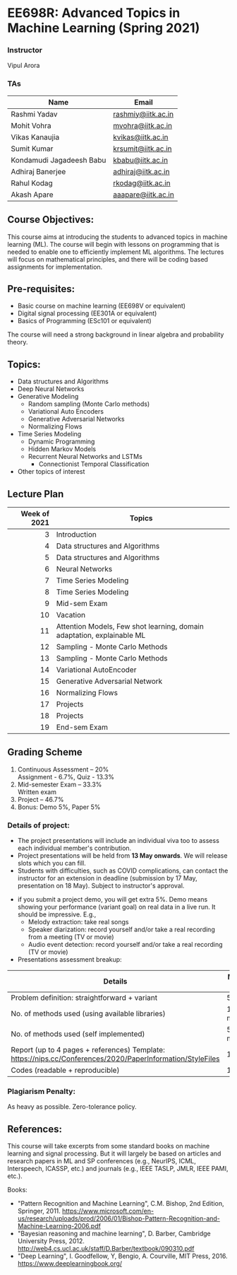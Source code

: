 <!--
<style TYPE="text/css">
code.has-jax {font: inherit; font-size: 100%; background: inherit; border: inherit;}
</style>
<script type="text/x-mathjax-config">
MathJax.Hub.Config({
    tex2jax: {
        inlineMath: [['$','$'], ['\\(','\\)']],
        skipTags: ['script', 'noscript', 'style', 'textarea', 'pre'] // removed 'code' entry
    }
});
MathJax.Hub.Queue(function() {
    var all = MathJax.Hub.getAllJax(), i;
    for(i = 0; i < all.length; i += 1) {
        all[i].SourceElement().parentNode.className += ' has-jax';
    }
});
</script>
<script type="text/javascript" src="https://cdnjs.cloudflare.com/ajax/libs/mathjax/2.7.4/MathJax.js?config=TeX-AMS_HTML-full"></script>

**Estimated Enrollment:** 40
-->
# EE698R: Advanced Topics in Machine Learning (Spring 2021)

### Instructor
Vipul Arora

### TAs

|Name|Email|
|-|-|
|Rashmi Yadav	|	rashmiy@iitk.ac.in|
|Mohit Vohra	|	mvohra@iitk.ac.in|
|Vikas Kanaujia	|	kvikas@iitk.ac.in |
|Sumit Kumar	|	krsumit@iitk.ac.in|
|Kondamudi Jagadeesh Babu	|	kbabu@iitk.ac.in |
|Adhiraj Banerjee	|	adhiraj@iitk.ac.in|
|Rahul Kodag	|	rkodag@iitk.ac.in|
|Akash Apare	|	aaapare@iitk.ac.in|

<!--
## Registration Note: 
- I am planning to have around 50 UGs and rest all PGs -- from EE. 
- No limit on the number of PGs.
- For UGs:
  - First come first serve.
  - Anyone who has done no other ML course will be given preference; please write in the remarks "No other ML course".

**Units:** 3-0-0-0-9 (3 hours lecture; total 9 credits)
Course link: https://hello.iitk.ac.in/course/ee698v
## TAs:
Vishal 	- vishalku@ <br>
Sumit 	- krsumit@ <br>
Vikas 	- kvikas@ <br>
Adhiraj 	- adhiraj@ <br>
Swati 	- swatisn@ <br>
Akash 	-	aaapare@ <br>
Sagnik - sagnikm@ <br>

-->



## Course Objectives:
This course aims at introducing the students to
advanced topics in machine learning (ML). 
The course will begin with lessons on programming
that is needed to enable one to efficiently implement ML
algorithms.
The lectures will focus on mathematical principles, and there will be coding based assignments for implementation. 

<!--
## Registration: (Updated on 23 Nov, 10AM)

- No more space for UG students.
- All PG students will be accepted and are encouraged to apply.
- For auditing the course, please send a request to rashmiy@iitk.ac.in.
-->

## Pre-requisites:
- Basic course on machine learning (EE698V or equivalent)
- Digital signal processing (EE301A or equivalent)
- Basics of Programming (ESc101 or equivalent)

The course will need a strong background in linear algebra and probability theory.

## Topics:

- Data structures and Algorithms
- Deep Neural Networks
- Generative Modeling
	- Random sampling (Monte Carlo methods)
	- Variational Auto Encoders
	- Generative Adversarial Networks
	- Normalizing Flows
- Time Series Modeling
	- Dynamic Programming
	- Hidden Markov Models
  - Recurrent Neural Networks and LSTMs
	- Connectionist Temporal Classification
- Other topics of interest

## Lecture Plan

| Week of 2021 | Topics |
|----:|----|
|3| Introduction|
|4| Data structures and Algorithms|
|5| Data structures and Algorithms|
|6| Neural Networks |
|7| Time Series Modeling |
|8| Time Series Modeling | 
|9| Mid-sem Exam |
|10| Vacation |
|11| Attention Models, Few shot learning, domain adaptation, explainable ML |
|12| Sampling - Monte Carlo Methods | 
|13| Sampling - Monte Carlo Methods | 
|14| Variational AutoEncoder |
|15| Generative Adversarial Network |
|16| Normalizing Flows |
|17| Projects |
|18| Projects |
|19| End-sem Exam |

<!-- 
<sup>1</sup> Supervised and Unsupervised learning, Linear Classification and Regression, Evaluation Metrics 
<sup>2</sup> Multi-class classification and Multi-label classification, different kinds of non-linearities, objective functions and learning methods 
<sup>2</sup> Hidden Markov Models, Finite State Transducers and Dynamic Programming
-->

## Grading Scheme
1. Continuous Assessment – 20% <br>
Assignment - 6.7%, Quiz - 13.3%
2. Mid-semester Exam – 33.3% <br>
Written exam
3. Project – 46.7% <br>
4. Bonus: Demo 5%, Paper 5%

### Details of project:
- The project presentations will include an individual viva too to assess each individual member's contribution.
- Project presentations will be held from **13 May onwards**. We will release slots which you can fill.
- Students with difficulties, such as COVID complications, can contact the instructor for an extension in deadline (submission by 17 May, presentation on 18 May). Subject to instructor's approval.
<!-- - If you think you have done significant work, worth a paper, email me by **3rd May** to discuss about the upcoming conferences. -->
- if you submit a project demo, you will get extra 5%. Demo means showing your performance (variant goal) on real data in a live run. It should be impressive. E.g.,
  - Melody extraction: take real songs
  - Speaker diarization: record yourself and/or take a real recording from a meeting (TV or movie)
  - Audio event detection: record yourself and/or take a real recording (TV or movie)
- Presentations assessment breakup:

| Details | Marks (out of 35) |
|--|--|
| Problem definition: straightforward + variant | 5 marks |
| No. of methods used (using available libraries) | 1 mark/method |
| No. of methods used (self implemented) | 5 marks/method |
| Report (up to 4 pages + references) Template: https://nips.cc/Conferences/2020/PaperInformation/StyleFiles | 10 marks |
| Codes (readable + reproducible) | 10 marks |

### Plagiarism Penalty:<br>
As heavy as possible. Zero-tolerance policy.

<!--
## Projects
- Group of 2-3 students
- We will provide the datasets - students can choose or design problems around them
-->
## References:
  This course will take excerpts from some standard books on machine
  learning and signal processing. But it will largely be based on
  articles and research papers in ML and SP conferences (e.g.,
  NeurIPS, ICML, Interspeech, ICASSP, etc.) and journals (e.g., IEEE
  TASLP, JMLR, IEEE PAMI, etc.). 

Books:

  - "Pattern Recognition and Machine Learning", C.M. Bishop, 2nd
    Edition, Springer, 2011. https://www.microsoft.com/en-us/research/uploads/prod/2006/01/Bishop-Pattern-Recognition-and-Machine-Learning-2006.pdf
  - "Bayesian reasoning and machine learning", D. Barber, Cambridge University Press, 2012. http://web4.cs.ucl.ac.uk/staff/D.Barber/textbook/090310.pdf 
  - "Deep Learning", I. Goodfellow, Y, Bengio, A. Courville, MIT Press, 2016. https://www.deeplearningbook.org/ 

<!--
  - https://ccrma.stanford.edu/~jos/sasp/
  - "Deep Learning", I. Goodfellow, Y, Bengio, A. Courville, MIT
    Press, 2016. 
  - https://www.youtube.com/watch?v=0ALKGR0I5MA - Basic Sound Processing in Python | SciPy 2015 | Allen Downey
  - Introduction to Audio Analysis: MATLAB approach, Theodoros Giannakopoulos and Aggelos Pikrakis
  - "Introduction to Audio Signal Processing", Warren L. G. Koontz,
    RIT Press, 2016.

  - https://opensource.com/article/19/9/audio-processing-machine-learning-python


Slots for presentation: (max. 20 mins per slot)
13 May: 10AM-2PM: slots 1-12
14 May: 10AM-2PM: slots 13-24


-->
